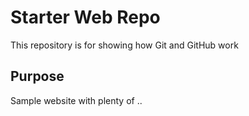 # Starter Web Repo

This repository is for showing how Git and GitHub work

## Purpose

Sample website with plenty of ..